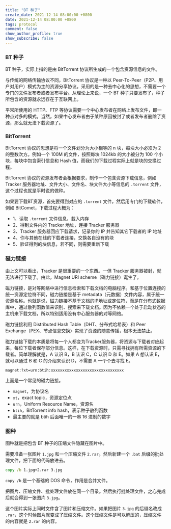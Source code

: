 ```yaml
---
title: "BT 种子"
create_date: 2021-12-14 08:00:00 +0800
date: 2021-12-14 08:00:00 +0800
tags: protocol
comment: false
show_author_profile: true
show_subscribe: false
---
```


### BT 种子

BT 种子，实际上指的是由 BitTorrent 协议所生成的一个包含资源信息的文件。

与传统的网络传输协议不同，BitTorrent 协议是一种以 Peer-To-Peer（P2P、用户对用户）模式为主的资源分享协议。采用的是一种去中心化的思想，不需要一个专门的文件发布者或者发布平台。从理论上来说，一个 BT 种子只要发布了，种子所包含的资源就永远存在于互联网上。

平常所使用的 HTTP、FTP 等协议需要一个中心发布者在网络上发布文件，即一种点对多的模式。当然，如果中心发布者由于某种原因被封了或者发布者删除了资源，那么就无法下载资源了。

### BitTorrent

BitTorrent 协议的思想是将一个文件划分为大小相等的 n 块，每块大小必须为 2 的整数次方。例如一个 100M 的文件，按照每块 1024kb 的大小被分为 100 个小块，每块中包含索引信息和 Hash 值，而我们的下载过程实际上就是块的交换过程。

BitTorrent 协议的资源发布者会根据要求，制作一个包含资源下载信息，例如 Tracker 服务器地址、文件大小、文件名、块文件大小等信息的 `.torrent` 文件，这个过程也就是平时说的做种。

如果要下载BT资源，首先要得到对应的 `.torrent` 文件，然后用专门的下载软件，例如 BitComet，下载过程大概为：

- 1、读取 `.torrent` 文件信息，载入内存
- 2、得到文件内的 Tracker 地址，连接 Tracker 服务器
- 3、Tracker 服务器回应下载请求，记录你的 IP 并告知其它下载者的 IP 地址
- 4、你与其他在线的下载者连接，交换各自没有的块
- 5、验证得到的块信息，若不同，则需要重新下载

### 磁力链接

由上文可以看出，Tracker 是很重要的一个东西。一但 Tracker 服务器被封，就无法进行下载了。由此，Magnet URI scheme（磁力链接）诞生了。

磁力链接，是对等网络中进行信息检索和下载文档的电脑程序。和基于位置连接的统一资源定位符不同，磁力链接是基于 metadata（元数据）文件内容，属于统一资源名称。也就是说，磁力链接不基于文档的IP地址或定位符，而是在分布式数据库中，通过散列函数值来识别、搜索来下载文档。因为不依赖一个处于启动状态的主机来下载文档，所以特别适用没有中心服务器的对等网络。

磁力链接利用 Distributed Hash Table（DHT、分布式哈希表）和 Peer Exchange（PEX、节点信息交换）实现了资源的随意传播，根本无法禁止。

磁力链接下载的本质是将每一个人都变为Tracker服务器，将资源与下载者对应起来，每位下载者保存部分信息。这样，在下载资源时，只需寻找拥有所需资源的下载者。简单理解就是，A 认识 B，B 认识 C，C 认识 D 和 E。如果 A 想认识 E，就可以通过 B 和 C 的介绍来认识 D，不需要 A 一个个去寻找 E。

```
magnet:?xt=urn:btih:xxxxxxxxxxxxxxxxxxxxxxxxxxxxxxxx
```

上面是一个常见的磁力链接。

- `magnet`，为协议名
- `xt`，exact topic，资源定位点
- `urn`，Uniform Resource Name，资源名
- `btih`，BitTorrent info hash，表示种子散列函数
- 最主要的就是 btih 后面唯一的一串 16 进制的数字

### 图种

图种就是把包含 BT 种子的压缩文件隐藏在图片中。

需要准备一张图片 `1.jpg` 和一个压缩文件 `2.rar`。然后新建一个 `.bat` 后缀的批处理文件，把下面的代码放进去。

```bat
copy /b 1.jpg+2.rar 3.jpg
```

`copy /b` 是一个基础的 DOS 命令，作用是合并文件。

把图片、压缩文件、批处理文件放在同一个目录。然后执行批处理文件，之心完成后就会得到一张图片 `3.jpg`。

这个图片实际上同时文件含了图片和压缩文件。如果把图片 `3.jpg` 的后缀名改成 `.rar`，这个时候图片就变成了压缩文件。这个压缩文件是可以解压的，压缩文件的内容就是 `2.rar` 的内容。
